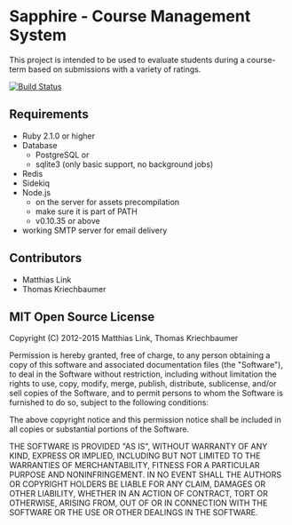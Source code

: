 # Sapphire - Course Management System

This project is intended to be used to evaluate students during a course-term based on submissions with a variety of ratings.

[![Build Status](https://magnum.travis-ci.com/matthee/Sapphire.svg?token=pEdNnsdfG21w5iAAhDJf&branch=master)](https://magnum.travis-ci.com/matthee/Sapphire)

## Requirements

* Ruby 2.1.0 or higher
* Database
    - PostgreSQL or
    - sqlite3 (only basic support, no background jobs)
* Redis
* Sidekiq
* Node.js
    - on the server for assets precompilation
    - make sure it is part of PATH
    - v0.10.35 or above
* working SMTP server for email delivery

## Contributors
* Matthias Link
* Thomas Kriechbaumer

## MIT Open Source License

Copyright (C) 2012-2015 Matthias Link, Thomas Kriechbaumer

Permission is hereby granted, free of charge, to any person obtaining a copy of this software and associated documentation files (the "Software"), to deal in the Software without restriction, including without limitation the rights to use, copy, modify, merge, publish, distribute, sublicense, and/or sell copies of the Software, and to permit persons to whom the Software is furnished to do so, subject to the following conditions:

The above copyright notice and this permission notice shall be included in all copies or substantial portions of the Software.

THE SOFTWARE IS PROVIDED "AS IS", WITHOUT WARRANTY OF ANY KIND, EXPRESS OR IMPLIED, INCLUDING BUT NOT LIMITED TO THE WARRANTIES OF MERCHANTABILITY, FITNESS FOR A PARTICULAR PURPOSE AND NONINFRINGEMENT. IN NO EVENT SHALL THE AUTHORS OR COPYRIGHT HOLDERS BE LIABLE FOR ANY CLAIM, DAMAGES OR OTHER LIABILITY, WHETHER IN AN ACTION OF CONTRACT, TORT OR OTHERWISE, ARISING FROM, OUT OF OR IN CONNECTION WITH THE SOFTWARE OR THE USE OR OTHER DEALINGS IN THE SOFTWARE.
